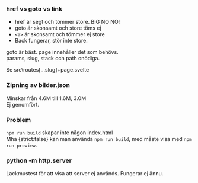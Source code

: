 ### href vs goto vs link

* href är segt och tömmer store. BIG NO NO!
* goto är skonsamt och store töms ej
* `<a>` är skonsamt och tömmer ej store
* Back fungerar, stör inte store.

goto är bäst. page innehåller det som behövs.  
params, slug, stack och path onödiga.

Se src\routes\[...slug]\+page.svelte

### Zipning av bilder.json

Minskar från 4.6M till 1.6M, 3.0M  
Ej genomfört.

### Problem

`npm run build` skapar inte någon index.html  
Mha {strict:false} kan man använda `npm run build`, med måste visa med `npm run preview`.

### python -m http.server

Lackmustest för att visa att server ej används. Fungerar ej ännu.


